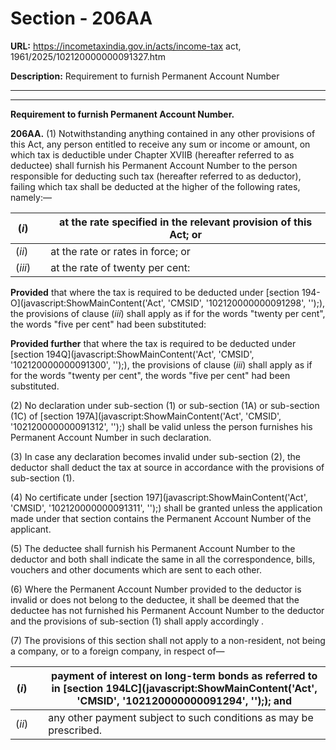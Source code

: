 # Section - 206AA

**URL:** https://incometaxindia.gov.in/acts/income-tax act, 1961/2025/102120000000091327.htm

**Description:** Requirement to furnish Permanent Account Number

---

****

**Requirement to furnish Permanent Account Number.**

**206AA.** (1) Notwithstanding anything contained in any other provisions of this Act, any person entitled to receive any sum or income or amount, on which tax is deductible under Chapter XVIIB (hereafter referred to as deductee) shall furnish his Permanent Account Number to the person responsible for deducting such tax (hereafter referred to as deductor), failing which tax shall be deducted at the higher of the following rates, namely:—

(_i_)|  |  at the rate specified in the relevant provision of this Act; or  
---|---|---  
(_ii_)|  |  at the rate or rates in force; or  
(_iii_)|  |  at the rate of twenty per cent:  
  
**Provided** that where the tax is required to be deducted under [section 194-O](javascript:ShowMainContent\('Act', 'CMSID', '102120000000091298', ''\);), the provisions of clause (_iii_) shall apply as if for the words "twenty per cent", the words "five per cent" had been substituted:

**Provided further** that where the tax is required to be deducted under [section 194Q](javascript:ShowMainContent\('Act', 'CMSID', '102120000000091300', ''\);), the provisions of clause (_iii_) shall apply as if for the words "twenty per cent", the words "five per cent" had been substituted.

(2) No declaration under sub-section (1) or sub-section (1A) or sub-section (1C) of [section 197A](javascript:ShowMainContent\('Act', 'CMSID', '102120000000091312', ''\);) shall be valid unless the person furnishes his Permanent Account Number in such declaration.

(3) In case any declaration becomes invalid under sub-section (2), the deductor shall deduct the tax at source in accordance with the provisions of sub-section (1).

(4) No certificate under [section 197](javascript:ShowMainContent\('Act', 'CMSID', '102120000000091311', ''\);) shall be granted unless the application made under that section contains the Permanent Account Number of the applicant.

(5) The deductee shall furnish his Permanent Account Number to the deductor and both shall indicate the same in all the correspondence, bills, vouchers and other documents which are sent to each other.

(6) Where the Permanent Account Number provided to the deductor is invalid or does not belong to the deductee, it shall be deemed that the deductee has not furnished his Permanent Account Number to the deductor and the provisions of sub-section (1) shall apply accordingly _._

(7) The provisions of this section shall not apply to a non-resident, not being a company, or to a foreign company, in respect of—

(_i_)|  |  payment of interest on long-term bonds as referred to in [section 194LC](javascript:ShowMainContent\('Act', 'CMSID', '102120000000091294', ''\);); and  
---|---|---  
(_ii_)|  |  any other payment subject to such conditions as may be prescribed.